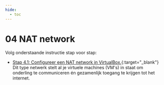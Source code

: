 ```yaml
---
hide:
  - toc
---
```


# 04 NAT network

Volg onderstaande instructie stap voor stap:

- [Stap 4.1: Configureer een NAT network in VirtualBox.](../../howtos/configureer-natnetwork-virtualbox/index.md){:target="_blank"} 
Dit type netwerk stelt al je virtuele machines (VM's) in staat om onderling te communiceren én gezamenlijk toegang te krijgen tot het internet.
